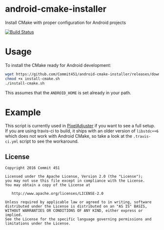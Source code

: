 # android-cmake-installer

Install CMake with proper configuration for Android projects

[![Build Status](https://travis-ci.org/Commit451/android-cmake-installer.svg?branch=master)](https://travis-ci.org/Commit451/android-cmake-installer)

# Usage
To install the CMake ready for Android development:
```bash
wget https://github.com/Commit451/android-cmake-installer/releases/download/1.0.0/install-cmake.sh
chmod +x install-cmake.sh
./install-cmake.sh
```
This assumes that the `ANDROID_HOME` is set already in your path.

# Example
This script is currently used in [PixelAdjuster](https://github.com/Commit451/PixelAdjuster) if you want to see a full setup. If you are using travis-ci to build, it ships with an older version of `libstdc++6` which does not work with Android CMake, so take a look at the `.travis-ci.yml` script to see the workaround.

License
--------

    Copyright 2016 Commit 451

    Licensed under the Apache License, Version 2.0 (the "License");
    you may not use this file except in compliance with the License.
    You may obtain a copy of the License at

       http://www.apache.org/licenses/LICENSE-2.0

    Unless required by applicable law or agreed to in writing, software
    distributed under the License is distributed on an "AS IS" BASIS,
    WITHOUT WARRANTIES OR CONDITIONS OF ANY KIND, either express or implied.
    See the License for the specific language governing permissions and
    limitations under the License.

